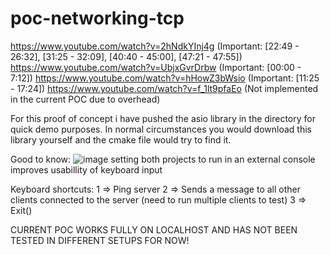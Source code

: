 # poc-networking-tcp

https://www.youtube.com/watch?v=2hNdkYInj4g (Important: [22:49 - 26:32], [31:25 - 32:09], [40:40 - 45:00], [47:21 - 47:55])
https://www.youtube.com/watch?v=UbjxGvrDrbw (Important: [00:00 - 7:12])
https://www.youtube.com/watch?v=hHowZ3bWsio (Important: [11:25 - 17:24])
https://www.youtube.com/watch?v=f_1lt9pfaEo (Not implemented in the current POC due to overhead)


For this proof of concept i have pushed the asio library in the directory for quick demo purposes. In normal circumstances you would download this library yourself and the cmake file would try to find it. 

Good to know: 
![image](https://user-images.githubusercontent.com/63774238/192738495-b8d81492-54c9-4b83-a23a-7b8905a0b5df.png)
setting both projects to run in an external console improves usabillity of keyboard input

Keyboard shortcuts: 
1 => Ping server 
2 => Sends a message to all other clients connected to the server (need to run multiple clients to test)
3 => Exit() 

CURRENT POC WORKS FULLY ON LOCALHOST AND HAS NOT BEEN TESTED IN DIFFERENT SETUPS FOR NOW!
